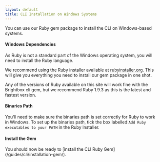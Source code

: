 ```yaml
---
layout: default
title: CLI Installation on Windows Systems
---
```


You can use our Ruby gem package to install the CLI on Windows-based systems.

#### Windows Dependencies

As Ruby is not a standard part of the Windows operating system, you will
need to install the Ruby language.

We recommend using the Ruby installer available at
[rubyinstaller.org](http://rubyinstaller.org/). This will give you
everything you need to install our gem package in one shot.

Any of the versions of Ruby available on this site will work fine with
the Brightbox cli gem, but we recommend Ruby 1.9.3 as this is the latest
and fastest version.

#### Binaries Path

You'll need to make sure the binaries path is set correctly for Ruby
to work in Windows.  To set up the binaries path, tick the box labelled
`Add Ruby executables to your PATH` in the Ruby Installer.

#### Install the Gem

You should now be ready to [install the CLI Ruby Gem] (/guides/cli/installation-gem/).

